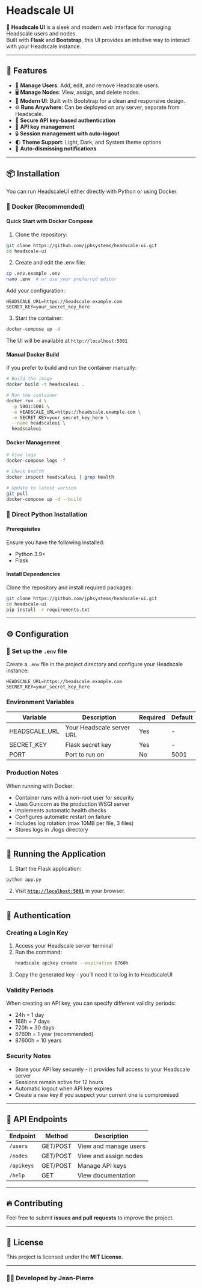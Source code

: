 # Headscale UI

🚀 **Headscale UI** is a sleek and modern web interface for managing Headscale users and nodes.  
Built with **Flask** and **Bootstrap**, this UI provides an intuitive way to interact with your Headscale instance.

---

## 🌟 Features
- 📌 **Manage Users**: Add, edit, and remove Headscale users.
- 🖥️ **Manage Nodes**: View, assign, and delete nodes.
- 🎨 **Modern UI**: Built with Bootstrap for a clean and responsive design.
- 🌐 **Runs Anywhere**: Can be deployed on any server, separate from Headscale.
- 🔐 **Secure API key-based authentication**
- 🔑 **API key management**
- 🔒 **Session management with auto-logout**
- 🌓 **Theme Support**: Light, Dark, and System theme options
- 🔔 **Auto-dismissing notifications**

---

## 📦 Installation

You can run HeadscaleUI either directly with Python or using Docker.

### 🐳 Docker (Recommended)

#### Quick Start with Docker Compose

1. Clone the repository:
```bash
git clone https://github.com/jphsystems/headscale-ui.git
cd headscale-ui
```

2. Create and edit the .env file:
```bash
cp .env.example .env
nano .env  # or use your preferred editor
```

Add your configuration:
```env
HEADSCALE_URL=https://headscale.example.com
SECRET_KEY=your_secret_key_here
```

3. Start the container:
```bash
docker-compose up -d
```

The UI will be available at `http://localhost:5001`

#### Manual Docker Build

If you prefer to build and run the container manually:

```bash
# Build the image
docker build -t headscaleui .

# Run the container
docker run -d \
  -p 5001:5001 \
  -e HEADSCALE_URL=https://headscale.example.com \
  -e SECRET_KEY=your_secret_key_here \
  --name headscaleui \
  headscaleui
```

#### Docker Management

```bash
# View logs
docker-compose logs -f

# Check health
docker inspect headscaleui | grep Health

# Update to latest version
git pull
docker-compose up -d --build
```

### 🐍 Direct Python Installation

#### Prerequisites
Ensure you have the following installed:
- Python 3.9+
- Flask

#### Install Dependencies
Clone the repository and install required packages:

```bash
git clone https://github.com/jphsystems/headscale-ui.git
cd headscale-ui
pip install -r requirements.txt
```

---

## ⚙️ Configuration

### 🔹 Set up the `.env` file
Create a `.env` file in the project directory and configure your Headscale instance:

```env
HEADSCALE_URL=https://headscale.example.com
SECRET_KEY=your_secret_key_here
```

### Environment Variables

| Variable | Description | Required | Default |
|----------|-------------|----------|---------|
| HEADSCALE_URL | Your Headscale server URL | Yes | - |
| SECRET_KEY | Flask secret key | Yes | - |
| PORT | Port to run on | No | 5001 |

### Production Notes

When running with Docker:
- Container runs with a non-root user for security
- Uses Gunicorn as the production WSGI server
- Implements automatic health checks
- Configures automatic restart on failure
- Includes log rotation (max 10MB per file, 3 files)
- Stores logs in ./logs directory

---

## 🚀 Running the Application

1. Start the Flask application:
```bash
python app.py
```

2. Visit **[`http://localhost:5001`](http://localhost:5001)** in your browser.

---

## 🔐 Authentication

### Creating a Login Key

1. Access your Headscale server terminal
2. Run the command:
   ```bash
   headscale apikey create --expiration 8760h
   ```
3. Copy the generated key - you'll need it to log in to HeadscaleUI

### Validity Periods

When creating an API key, you can specify different validity periods:
- 24h = 1 day
- 168h = 7 days
- 720h = 30 days
- 8760h = 1 year (recommended)
- 87600h = 10 years

### Security Notes

- Store your API key securely - it provides full access to your Headscale server
- Sessions remain active for 12 hours
- Automatic logout when API key expires
- Create a new key if you suspect your current one is compromised

---

## 📜 API Endpoints

| Endpoint           | Method | Description |
|-------------------|--------|-------------|
| `/users`          | GET/POST | View and manage users |
| `/nodes`          | GET/POST | View and assign nodes |
| `/apikeys`        | GET/POST | Manage API keys |
| `/help`           | GET      | View documentation |

---

## 🔥 Contributing
Feel free to submit **issues and pull requests** to improve the project.

---

## 📄 License
This project is licensed under the **MIT License**.

---

### 👨‍💻 Developed by **Jean-Pierre**
